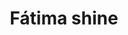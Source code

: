 ---
title: Fátima shine
date: 
draft: false

# descripcion
description : Pulsera de plata 925 y microcubic

materials: Plata 925

color: Plateado

dimensions: 19cm largo

code: 03-21-0521

type: "Pulseras"

categories: []

price: $3.710,00

# Images
# first image will be shown in the product page
images:
  # - image: "images/path_to_image"
  # La ubicacion de las imagenes es imagenes/Pulseras/Pulseras.Microcubic/03-21-0521-fatima-shine
  - image: "./images/pulseras/microcubic/03-21-0521.JPG"
---
